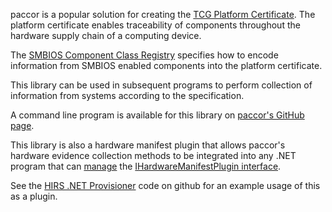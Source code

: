 paccor is a popular solution for creating the [TCG Platform Certificate](https://trustedcomputinggroup.org/resource/tcg-platform-certificate-profile/). The platform certificate enables traceability of components throughout the hardware supply chain of a computing device. 

The [SMBIOS Component Class Registry](https://trustedcomputinggroup.org/resource/smbios-based-component-class-registry/) specifies how to encode information from SMBIOS enabled components into the platform certificate.

This library can be used in subsequent programs to perform collection of information from systems according to the specification.

A command line program is available for this library on [paccor's GitHub page](https://github.com/nsacyber/paccor).

This library is also a hardware manifest plugin that allows paccor's hardware evidence collection methods to be integrated into any .NET program that can [manage](https://www.nuget.org/packages/paccor.HardwareManifestPluginManager) the [IHardwareManifestPlugin interface](https://www.nuget.org/packages/paccor.HardwareManifestPlugin).

See the [HIRS .NET Provisioner](https://github.com/nsacyber/hirs/) code on github for an example usage of this as a plugin.



